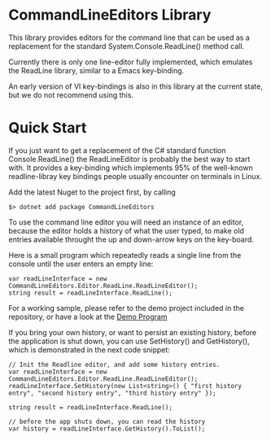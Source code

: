 
# CommandLineEditors Library

This library provides editors for the command line that can be used as a replacement
for the standard System.Console.ReadLine() method call.

Currently there is only one line-editor fully implemented, which emulates the 
ReadLine library, similar to a Emacs key-binding.

An early version of VI key-bindings is also in this library at the current state, but
we do not recommend using this.


# Quick Start

If you just want to get a replacement of the C# standard function Console.ReadLine()
the ReadLineEditor is probably the best way to start with. It provides a key-binding
which implements 95% of the well-known readline-libray key bindings people usually
encounter on terminals in Linux.

Add the latest Nuget to the project first, by calling

```
$> dotnet add package CommandLineEditors
```

To use the command line editor you will need an instance of an editor, because the editor
holds a history of what the user typed, to make old entries available throught the up and
down-arrow keys on the key-board.

Here is a small program which repeatedly reads a single line from the console until
the user enters an empty line:

```
var readLineInterface = new CommandLineEditors.Editor.ReadLine.ReadLineEditor();
string result = readLineInterface.ReadLine();
```

For a working sample, please refer to the demo project included in the repository,
or have a look at the [Demo Program](https://github.com/mnemonic-bit/CommandLineEditors/blob/main/CommandLineEditors.Demo/Program.cs)

If you bring your own history, or want to persist an existing history, before the application
is shut down, you can use SetHistory() and GetHistory(), which is demonstrated in the next
code snippet:

```
// Init the Readline editor, and add some history entries.
var readLineInterface = new CommandLineEditors.Editor.ReadLine.ReadLineEditor();
readLineInterface.SetHistory(new List<string>() { "first history entry", "second history entry", "third history entry" });

string result = readLineInterface.ReadLine();

// before the app shuts down, you can read the history
var history = readLineInterface.GetHistory().ToList();
```
